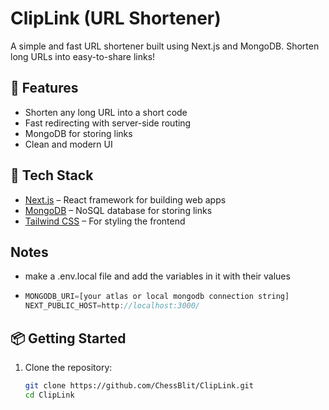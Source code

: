 # ClipLink (URL Shortener)

A simple and fast URL shortener built using Next.js and MongoDB. Shorten long URLs into easy-to-share links!

## 🚀 Features

- Shorten any long URL into a short code
- Fast redirecting with server-side routing
- MongoDB for storing links
- Clean and modern UI

## 🔧 Tech Stack

- [Next.js](https://nextjs.org/) – React framework for building web apps
- [MongoDB](https://www.mongodb.com/) – NoSQL database for storing links
- [Tailwind CSS](https://tailwindcss.com/) – For styling the frontend

## Notes
- make a .env.local file and add the variables in it with their values
- ```js
  MONGODB_URI=[your atlas or local mongodb connection string]
  NEXT_PUBLIC_HOST=http://localhost:3000/

## 📦 Getting Started

1. Clone the repository:

   ```bash
   git clone https://github.com/ChessBlit/ClipLink.git
   cd ClipLink
